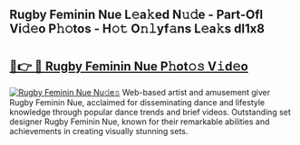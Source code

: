 ## Rugby Feminin Nue L𝚎a𝚔ed N𝚞𝚍e - Part-Ofl Vi𝚍𝚎o P𝚑𝚘tos - H𝚘𝚝 O𝚗𝚕yf𝚊ns L𝚎a𝚔s dl1x8

# <h2><a href="http://kf7yva.oniu.top/?m=Rugby+Feminin+Nue">🔗👉 🔴 Rugby Feminin Nue P𝚑ot𝚘𝚜 V𝚒d𝚎o</a></h2>

[![Rugby Feminin Nue Nu𝚍e𝚜](https://i.imgur.com/0qMVB7G.gif)](http://kf7yva.oniu.top/?m=Rugby+Feminin+Nue)
Web-based artist and amusement giver Rugby Feminin Nue, acclaimed for disseminating dance and lifestyle knowledge through popular dance trends and brief videos. Outstanding set designer Rugby Feminin Nue, known for their remarkable abilities and achievements in creating visually stunning sets.  
